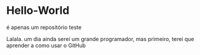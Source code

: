 # Hello-World
é apenas um repositório teste


Lalala. um dia ainda serei um grande programador, mas primeiro, terei que aprender a como usar o GitHub
